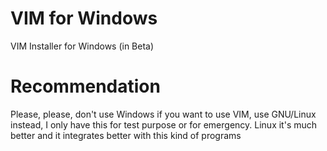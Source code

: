 # VIM for Windows
VIM Installer for Windows (in Beta)

# Recommendation
Please, please, don't use Windows if you want to use VIM, use GNU/Linux instead, I only have this for test purpose or for emergency. Linux it's much better and it integrates better with this kind of programs
